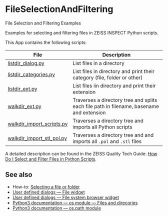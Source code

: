 # FileSelectionAndFiltering

File Selection and Filtering Examples

Examples for selecting and filtering files in ZEISS INSPECT Python scripts.

This App contains the following scripts:

| File                                                              | Description                                                                              |
| ----------------------------------------------------------------- | ---------------------------------------------------------------------------------------- |
| [listdir_dialog.py](../scripts/listdir_dialog.py)                 | List files in a directory                                                                |
| [listdir_categories.py](../scripts/listdir_categories.py)         | List files in directory and print their category (file, folder or other)                 |
| [listdir_ext.py](../scripts/listdir_ext.py)                       | List files iin directory and print their extension                                       |
| [walkdir_ext.py](../scripts/walkdir_ext.py)                       | Traverses a directory tree and splits each file path in filename, basename and extension |
| [walkdir_import_scripts.py](../scripts/walkdir_import_scripts.py) | Traverses a directory tree and imports all Python scripts                                |
| [walkdir_import_stl_pol.py](../scripts/walkdir_import_stl_pol.py) | Traverses a directory tree and and imports all `.pol` and `.stl` files                   |

A detailed description can be found in the ZEISS Quality Tech Guide: [How Do I Select and Filter Files in Python Scripts](https://techguide.zeiss.com/en/zeiss-inspect-2023/article/how_to_select_and_filter_files_in_python_scripts.html).

## See also

* How-to: [Selecting a file or folder](https://zeissiqs.github.io/zeiss-inspect-addon-api/2025/howtos/python_api_introduction/file_selection_dialog.html)
* [User defined dialogs &mdash; File widget](https://zeissiqs.github.io/zeiss-inspect-addon-api/2025/howtos/python_api_introduction/user_defined_dialogs.html#file-widget)
* [User defined dialogs &mdash; File system browser widget](https://zeissiqs.github.io/zeiss-inspect-addon-api/main/howtos/python_api_introduction/user_defined_dialogs.html#file-system-browser-widget)
* [Python3 documentation &mdash; os module &mdash; Files and direcories ](https://docs.python.org/3/library/os.html#files-and-directories)
* [Python3 documentation &mdash; os.path module](https://docs.python.org/3/library/os.path.html)
